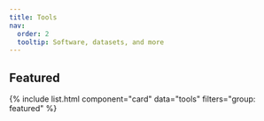 ```yaml
---
title: Tools
nav:
  order: 2
  tooltip: Software, datasets, and more
---
```



## Featured

{% include list.html component="card" data="tools" filters="group: featured" %}




<!-- # <i class="fas fa-tools"></i>Tools -->



<!-- 
{% include search-info.html %}

{% include section.html %}
{% include section.html %}


## More

{% include list.html component="card" data="tools" filters="group: more" style="small" %} -->

